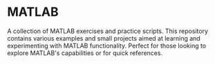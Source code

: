 # MATLAB
A collection of MATLAB exercises and practice scripts. This repository contains various examples and small projects aimed at learning and experimenting with MATLAB functionality. Perfect for those looking to explore MATLAB's capabilities or for quick references.

